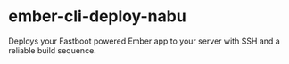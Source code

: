 # ember-cli-deploy-nabu
Deploys your Fastboot powered Ember app to your server with SSH and a reliable build sequence.
